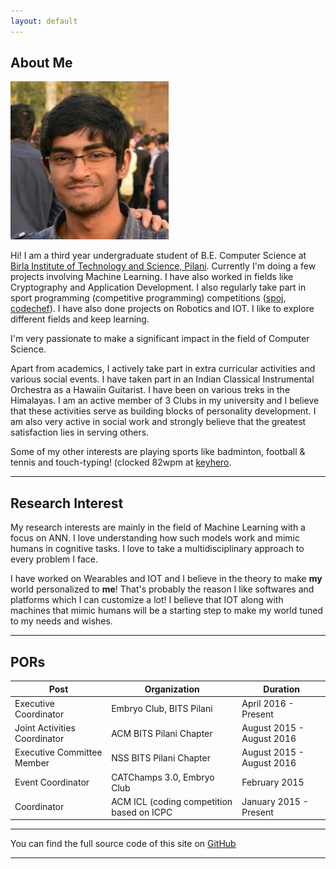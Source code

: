 ```yaml
---
layout: default
---
```


## About Me

<img class="profile-picture" src="dp2.jpg">

Hi! I am a third year undergraduate student of B.E. Computer Science at [Birla Institute of Technology and Science, Pilani](http://www.bits-pilani.ac.in/pilani).
Currently I'm doing a few projects involving Machine Learning. I have also worked in fields like Cryptography and Application Development. I also regularly take part in sport programming (competitive programming)
competitions ([spoj](http://www.spoj.com/users/rishabh__joshi), [codechef](http://www.codechef.com/users/rishabh__joshi)). I have also done projects on Robotics and IOT. I like to explore different fields and keep learning. 

I'm very passionate to make a significant impact in the field of Computer 
Science.

Apart from academics, I actively take part in extra curricular activities 
and various social events. I have taken part in an Indian Classical 
Instrumental Orchestra as a Hawaiin Guitarist. I have been on various treks
in the Himalayas. I am an active member of 3 Clubs in my university and I
believe that these activities serve as building blocks of personality
development. I am also very active in social work and strongly believe 
that the greatest satisfaction lies in serving others.

Some of my other interests are playing sports like badminton, football & tennis and touch-typing! (clocked 82wpm at [keyhero](http://keyhero.com/profile/rishabhjoshi).

---

## Research Interest

My research interests are mainly in the field of Machine Learning with a focus on ANN. I love understanding how such models work and mimic humans in cognitive tasks. I love to take a multidisciplinary approach to every problem I face.

I have worked on Wearables and IOT and I believe in the theory to make **my** world
personalized to **me**! That's probably the reason I like softwares and platforms 
which I can customize a lot! I believe that IOT along with machines that mimic humans
will be a starting step to make my world tuned to my needs and wishes.

---

## PORs

Post | Organization | Duration
--- | --- | ---
Executive Coordinator | Embryo Club, BITS Pilani | April 2016 - Present
Joint Activities Coordinator | ACM BITS Pilani Chapter | August 2015 - August 2016
Executive Committee Member | NSS BITS Pilani Chapter | August 2015 - August 2016
Event Coordinator | CATChamps 3.0, Embryo Club | February 2015
Coordinator | ACM ICL (coding competition based on ICPC | January 2015 - Present


---
You can find the full source code of this site on [GitHub](https://github.com/rishabhjoshi/rishabhjoshi.github.io)

---
